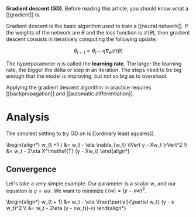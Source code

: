 **Gradient descent (GD)**. Before reading this article, you should know what a [[gradient]] is.

Gradient descent is the basic algorithm used to train a [[neural network]]. If the weights of the network are $\theta$ and the loss function is $\mathcal{L}(\theta)$, then gradient descent consists in iteratively computing the following update:

$$
\theta_{t + 1} =  \theta_t - \eta \nabla_\theta \mathcal{L}(\theta) \tag{Vanilla Gradient Descent}
$$

The hyperparameter $\eta$ is called the **learning rate**. The larger the learning rate, the bigger the delta or step in an iteration. The steps need to be big enough that the model is improving, but not so big as to overshoot.

Applying the gradient descent algorithm in practice requires [[backpropagation]] and [[automatic differentiation]].

# Analysis

The simplest setting to try GD on is [[ordinary least squares]].

\begin{align\*}
w_{t +1 } &= w_t - \eta \nabla_{w_t} \lVert y - Xw_t \rVert^2 \\\\
&= w_t - 2\eta X^\mathsf{T} (y - Xw_t)
\end{align\*}

## Convergence

Let's take a very simple example. Our parameter is a scalar $w$, and our equation is $y = wx$. We want to minimize $L(w) = (y - x w)^2$.

\begin{align\*}
w_{t + 1} &= w_t - \eta \frac{\partial}{\partial w_t} (y - x w_t)^2 \\\\
&= w_t - 2\eta (y - xw_t)(-x)
\end{align\*}

